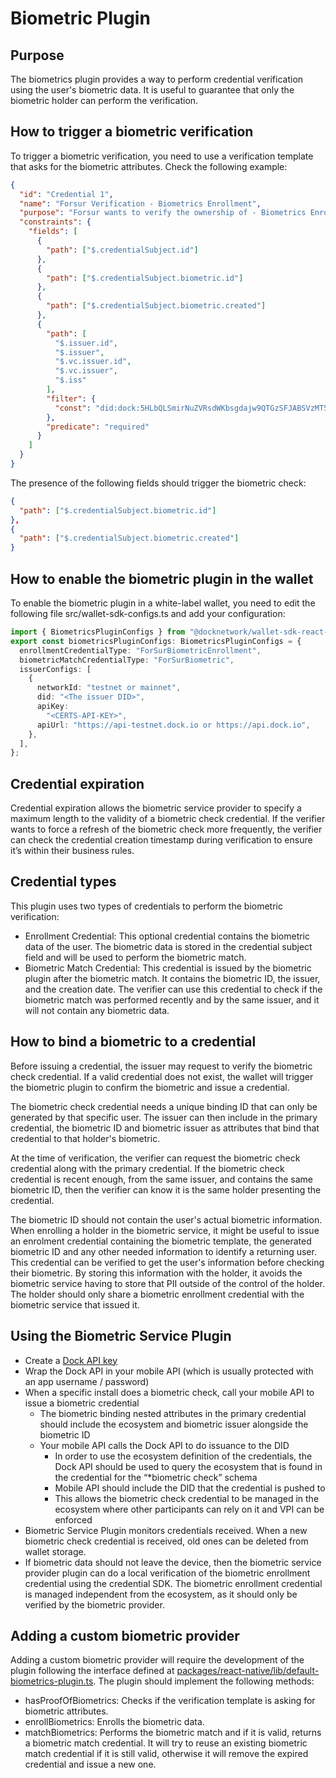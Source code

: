 # Biometric Plugin

## Purpose

The biometrics plugin provides a way to perform credential verification using the user's biometric data. It is useful to guarantee that only the biometric holder can perform the verification.

## How to trigger a biometric verification

To trigger a biometric verification, you need to use a verification template that asks for the biometric attributes. Check the following example:

```json
{
  "id": "Credential 1",
  "name": "Forsur Verification - Biometrics Enrollment",
  "purpose": "Forsur wants to verify the ownership of - Biometrics Enrollment and the validity of the Biometrics Credentials.",
  "constraints": {
    "fields": [
      {
        "path": ["$.credentialSubject.id"]
      },
      {
        "path": ["$.credentialSubject.biometric.id"]
      },
      {
        "path": ["$.credentialSubject.biometric.created"]
      },
      {
        "path": [
          "$.issuer.id",
          "$.issuer",
          "$.vc.issuer.id",
          "$.vc.issuer",
          "$.iss"
        ],
        "filter": {
          "const": "did:dock:5HLbQLSmirNuZVRsdWKbsgdajw9QTGzSFJABSVzMT5EBj5sb"
        },
        "predicate": "required"
      }
    ]
  }
}
```

The presence of the following fields should trigger the biometric check:

```json
{
  "path": ["$.credentialSubject.biometric.id"]
},
{
  "path": ["$.credentialSubject.biometric.created"]
}
```

## How to enable the biometric plugin in the wallet

To enable the biometric plugin in a white-label wallet, you need to edit the following file src/wallet-sdk-configs.ts and add your configuration:

```typescript
import { BiometricsPluginConfigs } from "@docknetwork/wallet-sdk-react-native/lib/default-biometrics-plugin";
export const biometricsPluginConfigs: BiometricsPluginConfigs = {
  enrollmentCredentialType: "ForSurBiometricEnrollment",
  biometricMatchCredentialType: "ForSurBiometric",
  issuerConfigs: [
    {
      networkId: "testnet or mainnet",
      did: "<The issuer DID>",
      apiKey:
        "<CERTS-API-KEY>",
      apiUrl: "https://api-testnet.dock.io or https://api.dock.io",
    },
  ],
};

```

## Credential expiration

Credential expiration allows the biometric service provider to specify a maximum length to the validity of a biometric check credential. If the verifier wants to force a refresh of the biometric check more frequently, the verifier can check the credential creation timestamp during verification to ensure it’s within their business rules.

## Credential types

This plugin uses two types of credentials to perform the biometric verification:

* Enrollment Credential: This optional credential contains the biometric data of the user. The biometric data is stored in the credential subject field and will be used to perform the biometric match.
* Biometric Match Credential: This credential is issued by the biometric plugin after the biometric match. It contains the biometric ID, the issuer, and the creation date. The verifier can use this credential to check if the biometric match was performed recently and by the same issuer, and it will not contain any biometric data.

## How to bind a biometric to a credential

Before issuing a credential, the issuer may request to verify the biometric check credential. If a valid credential does not exist, the wallet will trigger the biometric plugin to confirm the biometric and issue a credential.

The biometric check credential needs a unique binding ID that can only be generated by that specific user. The issuer can then include in the primary credential, the biometric ID and biometric issuer as attributes that bind that credential to that holder's biometric.

At the time of verification, the verifier can request the biometric check credential along with the primary credential. If the biometric check credential is recent enough, from the same issuer, and contains the same biometric ID, then the verifier can know it is the same holder presenting the credential.

The biometric ID should not contain the user's actual biometric information. When enrolling a holder in the biometric service, it might be useful to issue an enrolment credential containing the biometric template, the generated biometric ID and any other needed information to identify a returning user. This credential can be verified to get the user's information before checking their biometric. By storing this information with the holder, it avoids the biometric service having to store that PII outside of the control of the holder. The holder should only share a biometric enrollment credential with the biometric service that issued it.

## Using the Biometric Service Plugin

* Create a [Dock API key](../../dock-certs/creating-api-keys-and-webhook-endpoints.md)
* Wrap the Dock API in your mobile API (which is usually protected with an app username / password)
* When a specific install does a biometric check, call your mobile API to issue a biometric credential
  * The biometric binding nested attributes in the primary credential should include the ecosystem and biometric issuer alongside the biometric ID
  * Your mobile API calls the Dock API to do issuance to the DID
    * In order to use the ecosystem definition of the credentials, the Dock API should be used to query the ecosystem that is found in the credential for the “\*biometric check” schema
    * Mobile API should include the DID that the credential is pushed to
    * This allows the biometric check credential to be managed in the ecosystem where other participants can rely on it and VPI can be enforced
* Biometric Service Plugin monitors credentials received. When a new biometric check credential is received, old ones can be deleted from wallet storage.
* If biometric data should not leave the device, then the biometric service provider plugin can do a local verification of the biometric enrollment credential using the credential SDK. The biometric enrollment credential is managed independent from the ecosystem, as it should only be verified by the biometric provider.

## Adding a custom biometric provider

Adding a custom biometric provider will require the development of the plugin following the interface defined at [packages/react-native/lib/default-biometrics-plugin.ts](https://github.com/docknetwork/react-native-sdk/blob/master/packages/react-native/lib/default-biometrics-plugin.ts). The plugin should implement the following methods:

* hasProofOfBiometrics: Checks if the verification template is asking for biometric attributes.
* enrollBiometrics: Enrolls the biometric data.
* matchBiometrics: Performs the biometric match and if it is valid, returns a biometric match credential. It will try to reuse an existing biometric match credential if it is still valid, otherwise it will remove the expired credential and issue a new one.
